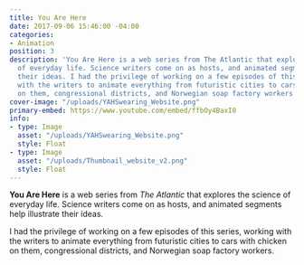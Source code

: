 ```yaml
---
title: You Are Here
date: 2017-09-06 15:46:00 -04:00
categories:
- Animation
position: 3
description: 'You Are Here is a web series from The Atlantic that explores the science
  of everyday life. Science writers come on as hosts, and animated segments help illustrate
  their ideas. I had the privilege of working on a few episodes of this series, working
  with the writers to animate everything from futuristic cities to cars with chicken
  on them, congressional districts, and Norwegian soap factory workers. '
cover-image: "/uploads/YAHSwearing_Website.png"
primary-embed: https://www.youtube.com/embed/ffbOy4BaxI0
info:
- type: Image
  asset: "/uploads/YAHSwearing_Website.png"
  style: Float
- type: Image
  asset: "/uploads/Thumbnail_website_v2.png"
  style: Float
---
```


**You Are Here** is a web series from *The Atlantic* that explores the science of everyday life. Science writers come on as hosts, and animated segments help illustrate their ideas.

I had the privilege of working on a few episodes of this series, working with the writers to animate everything from futuristic cities to cars with chicken on them, congressional districts, and Norwegian soap factory workers. 